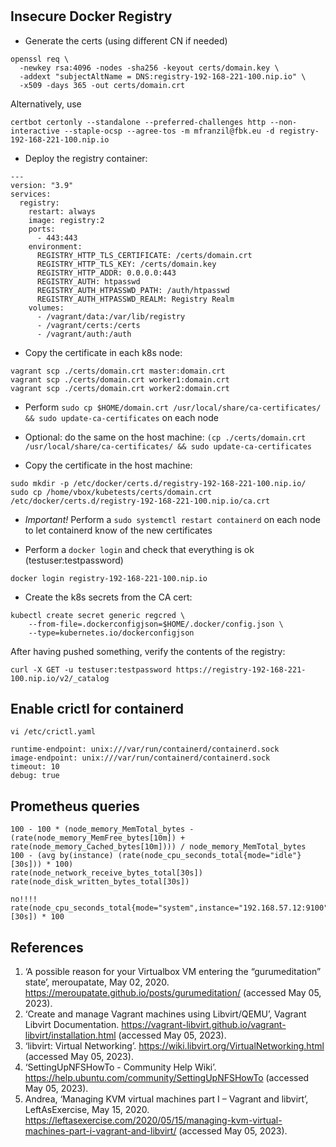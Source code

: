 # 

## Insecure Docker Registry

- Generate the certs (using different CN if needed)

```shell
openssl req \
  -newkey rsa:4096 -nodes -sha256 -keyout certs/domain.key \
  -addext "subjectAltName = DNS:registry-192-168-221-100.nip.io" \
  -x509 -days 365 -out certs/domain.crt
```

Alternatively, use
  
```shell
certbot certonly --standalone --preferred-challenges http --non-interactive --staple-ocsp --agree-tos -m mfranzil@fbk.eu -d registry-192-168-221-100.nip.io
```

- Deploy the registry container:

```shell
---
version: "3.9"
services:
  registry:
    restart: always
    image: registry:2
    ports:
      - 443:443
    environment:
      REGISTRY_HTTP_TLS_CERTIFICATE: /certs/domain.crt
      REGISTRY_HTTP_TLS_KEY: /certs/domain.key
      REGISTRY_HTTP_ADDR: 0.0.0.0:443
      REGISTRY_AUTH: htpasswd
      REGISTRY_AUTH_HTPASSWD_PATH: /auth/htpasswd
      REGISTRY_AUTH_HTPASSWD_REALM: Registry Realm
    volumes:
      - /vagrant/data:/var/lib/registry
      - /vagrant/certs:/certs
      - /vagrant/auth:/auth
```

- Copy the certificate in each k8s node:

```shell
vagrant scp ./certs/domain.crt master:domain.crt
vagrant scp ./certs/domain.crt worker1:domain.crt
vagrant scp ./certs/domain.crt worker2:domain.crt
```

- Perform `sudo cp $HOME/domain.crt /usr/local/share/ca-certificates/ && sudo update-ca-certificates` on each node

- Optional: do the same on the host machine: `(cp ./certs/domain.crt /usr/local/share/ca-certificates/ && sudo update-ca-certificates`

- Copy the certificate in the host machine:

```shell
sudo mkdir -p /etc/docker/certs.d/registry-192-168-221-100.nip.io/
sudo cp /home/vbox/kubetests/certs/domain.crt /etc/docker/certs.d/registry-192-168-221-100.nip.io/ca.crt
```

- *Important!* Perform a `sudo systemctl restart containerd` on each node to let containerd know of the new certificates

- Perform a `docker login` and check that everything is ok (testuser:testpassword)

```shell
docker login registry-192-168-221-100.nip.io
```

- Create the k8s secrets from the CA cert:

```shell
kubectl create secret generic regcred \
    --from-file=.dockerconfigjson=$HOME/.docker/config.json \
    --type=kubernetes.io/dockerconfigjson
```

After having pushed something, verify the contents of the registry:

```shell
curl -X GET -u testuser:testpassword https://registry-192-168-221-100.nip.io/v2/_catalog
```
## Enable crictl for containerd

```shell
vi /etc/crictl.yaml
```
  
```shell
runtime-endpoint: unix:///var/run/containerd/containerd.sock
image-endpoint: unix:///var/run/containerd/containerd.sock
timeout: 10
debug: true
```

## Prometheus queries

```shell
100 - 100 * (node_memory_MemTotal_bytes - (rate(node_memory_MemFree_bytes[10m]) + rate(node_memory_Cached_bytes[10m]))) / node_memory_MemTotal_bytes
100 - (avg by(instance) (rate(node_cpu_seconds_total{mode="idle"}[30s])) * 100)
rate(node_network_receive_bytes_total[30s])
rate(node_disk_written_bytes_total[30s])

no!!!! rate(node_cpu_seconds_total{mode="system",instance="192.168.57.12:9100"}[30s]) * 100
```

## References

1. ‘A possible reason for your Virtualbox VM entering the “gurumeditation” state’, meroupatate, May 02, 2020. https://meroupatate.github.io/posts/gurumeditation/ (accessed May 05, 2023).
2. ‘Create and manage Vagrant machines using Libvirt/QEMU’, Vagrant Libvirt Documentation. https://vagrant-libvirt.github.io/vagrant-libvirt/installation.html (accessed May 05, 2023).
3. ‘libvirt: Virtual Networking’. https://wiki.libvirt.org/VirtualNetworking.html (accessed May 05, 2023).
4. ‘SettingUpNFSHowTo - Community Help Wiki’. https://help.ubuntu.com/community/SettingUpNFSHowTo (accessed May 05, 2023).
5. Andrea, ‘Managing KVM virtual machines part I – Vagrant and libvirt’, LeftAsExercise, May 15, 2020. https://leftasexercise.com/2020/05/15/managing-kvm-virtual-machines-part-i-vagrant-and-libvirt/ (accessed May 05, 2023).




